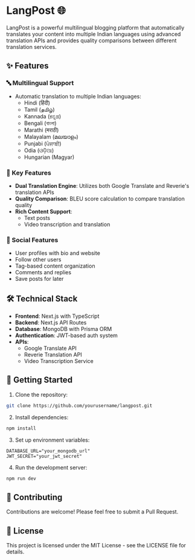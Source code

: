 # LangPost 🌐

LangPost is a powerful multilingual blogging platform that automatically translates your content into multiple Indian languages using advanced translation APIs and provides quality comparisons between different translation services.

## ✨ Features

### 🔤 Multilingual Support

- Automatic translation to multiple Indian languages:
  - Hindi (हिंदी)
  - Tamil (தமிழ்)
  - Kannada (ಕನ್ನಡ)
  - Bengali (বাংলা)
  - Marathi (मराठी)
  - Malayalam (മലയാളം)
  - Punjabi (ਪੰਜਾਬੀ)
  - Odia (ଓଡ଼ିଆ)
  - Hungarian (Magyar)

### 🎯 Key Features

- **Dual Translation Engine**: Utilizes both Google Translate and Reverie's translation APIs
- **Quality Comparison**: BLEU score calculation to compare translation quality
- **Rich Content Support**:
  - Text posts
  - Video transcription and translation

### 👥 Social Features

- User profiles with bio and website
- Follow other users
- Tag-based content organization
- Comments and replies
- Save posts for later

## 🛠️ Technical Stack

- **Frontend**: Next.js with TypeScript
- **Backend**: Next.js API Routes
- **Database**: MongoDB with Prisma ORM
- **Authentication**: JWT-based auth system
- **APIs**:
  - Google Translate API
  - Reverie Translation API
  - Video Transcription Service

## 🚀 Getting Started

1. Clone the repository:

```bash
git clone https://github.com/yourusername/langpost.git
```

2. Install dependencies:

```bash
npm install
```

3. Set up environment variables:

```env
DATABASE_URL="your_mongodb_url"
JWT_SECRET="your_jwt_secret"
```

4. Run the development server:

```bash
npm run dev
```

## 🤝 Contributing

Contributions are welcome! Please feel free to submit a Pull Request.

## 📝 License

This project is licensed under the MIT License - see the LICENSE file for details.
